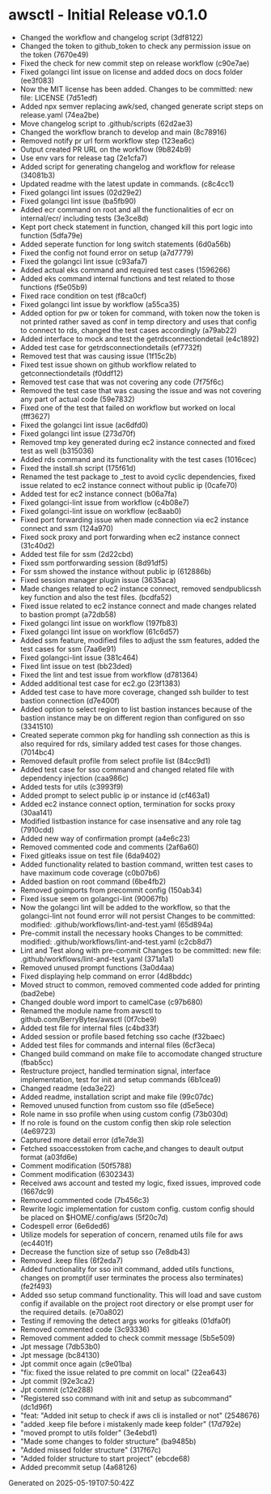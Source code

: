 # awsctl - Initial Release v0.1.0

- Changed the workflow and changelog script (3df8122)
- Changed the token to github_token to check any permission issue on the token (7670e49)
- Fixed the check for new commit step on release workflow (c90e7ae)
- Fixed golangci lint issue on license and added docs on docs folder (ee3f083)
- Now the MIT license has been added. Changes to be committed: new file: LICENSE (7d51edf)
- Added npx semver replacing awk/sed, changed generate script steps on release.yaml (74ea2be)
- Move changelog script to .github/scripts (62d2ae3)
- Changed the workflow branch to develop and main (8c78916)
- Removed notify pr url form workflow step (123ea6c)
- Output created PR URL on the workflow (9b824b9)
- Use env vars for release tag (2e1cfa7)
- Added script for generating changelog and workflow for release (34081b3)
- Updated readme with the latest update in commands. (c8c4cc1)
- Fixed golangci lint issues (02d29e2)
- Fixed golangci lint issue (ba5fb90)
- Added ecr command on root and all the functionalities of ecr on internal/ecr/ including tests (3e3ce8d)
- Kept port check statement in function, changed kill this port logic into function (5dfa79e)
- Added seperate function for long switch statements (6d0a56b)
- Fixed the config not found error on setup (a7d7779)
- Fixed the golangci lint issue (c93afa7)
- Added actual eks command and required test cases (1596266)
- Added eks command internal functions and test related to those functions (f5e05b9)
- Fixed race condition on test (f8ca0cf)
- Fixed golangci lint issue by workflow (a55ca35)
- Added option for pw or token for command, with token now the token is not printed rather saved as conf in temp directory and uses that config to connect to rds, changed the test cases accordingly (a79ab22)
- Added interface to mock and test the getrdsconnectiondetail (e4c1892)
- Added test case for getrdsconnectiondetails (ef7732f)
- Removed test that was causing issue (1f15c2b)
- Fixed test issue shown on github workflow related to getconnectiondetails (f0ddf12)
- Removed test case that was not covering any code (7f75f6c)
- Removed the test case that was causing the issue and was not covering any part of actual code (59e7832)
- Fixed one of the test that failed on workflow but worked on local (fff3627)
- Fixed the golangci lint issue (ac6dfd0)
- Fixed golangci lint issue (273d70f)
- Removed tmp key generated during ec2 instance connected and fixed test as well (b315036)
- Added rds command and its functionality with the test cases (1016cec)
- Fixed the install.sh script (175f61d)
- Renamed the test package to \_test to avoid cyclic dependencies, fixed issue related to ec2 instance connect without public ip (0cafe70)
- Added test for ec2 instance connect (b06a7fa)
- Fixed golangci-lint issue from workflow (c4b08e7)
- Fixed golangci-lint issue on workflow (ec8aab0)
- Fixed port forwarding issue when made connection via ec2 instance connect and ssm (124a970)
- Fixed sock proxy and port forwarding when ec2 instance connect (31c40d2)
- Added test file for ssm (2d22cbd)
- Fixed ssm portforwarding session (8d91df5)
- For ssm showed the instance without public ip (612886b)
- Fixed session manager plugin issue (3635aca)
- Made changes related to ec2 instance connect, removed sendpublicssh key function and also the test files. (bcdfa52)
- Fixed issue related to ec2 instance connect and made changes related to bastion prompt (a72db58)
- Fixed golangci lint issue on workflow (197fb83)
- Fixed golangci lint issue on workflow (61c6d57)
- Added ssm feature, modified files to adjust the ssm features, added the test cases for ssm (7aa6e91)
- Fixed golangci-lint issue (381c464)
- Fixed lint issue on test (bb23ded)
- Fixed the lint and test issue from workflow (d781364)
- Added additional test case for ec2.go (23f1383)
- Added test case to have more coverage, changed ssh builder to test bastion connection (d7e400f)
- Added option to select region to list bastion instances because of the bastion instance may be on different region than configured on sso (3341510)
- Created seperate common pkg for handling ssh connection as this is also required for rds, similary added test cases for those changes. (7014bc4)
- Removed default profile from select profile list (84cc9d1)
- Added test case for sso command and changed related file with dependency injection (caa986c)
- Added tests for utils (c3993f9)
- Added prompt to select public ip or instance id (cf463a1)
- Added ec2 instance connect option, termination for socks proxy (30aa141)
- Modified listbastion instance for case insensative and any role tag (7910cdd)
- Added new way of confirmation prompt (a4e6c23)
- Removed commented code and comments (2af6a60)
- Fixed gitleaks issue on test file (6da9402)
- Added functionality related to bastion command, written test cases to have maximum code coverage (c0b07b6)
- Added bastion on root command (6be4fb2)
- Removed goimports from precommit config (150ab34)
- Fixed issue seem on golangci-lint (90067fb)
- Now the golangci lint will be added to the workflow, so that the golangci-lint not found error will not persist Changes to be committed: modified: .github/workflows/lint-and-test.yaml (65d894a)
- Pre-commit install the necessary hooks Changes to be committed: modified: .github/workflows/lint-and-test.yaml (c2cb8d7)
- Lint and Test along with pre-commit Changes to be committed: new file: .github/workflows/lint-and-test.yaml (371a1a1)
- Removed unused prompt functions (3a0d4aa)
- Fixed displaying help command on error (4d8bddc)
- Moved struct to common, removed commented code added for printing (bad2ebe)
- Changed double word import to camelCase (c97b680)
- Renamed the module name from awsctl to github.com/BerryBytes/awsctl (0f7cbe9)
- Added test file for internal files (c4bd33f)
- Added session or profile based fetching sso cache (f32baec)
- Added test files for commands and internal files (6cf3eca)
- Changed build command on make file to accomodate changed structure (fbab5cc)
- Restructure project, handled termination signal, interface implementation, test for init and setup commands (6b1cea9)
- Changed readme (eda3e22)
- Added readme, installation script and make file (99c07dc)
- Removed unused function from custom sso file (d5e5ece)
- Role name in sso profile when using custom config (73b030d)
- If no role is found on the custom config then skip role selection (4e69723)
- Captured more detail error (d1e7de3)
- Fetched ssoaccesstoken from cache,and changes to deault output format (a03fd6e)
- Comment modification (50f5788)
- Comment modification (6302343)
- Received aws account and tested my logic, fixed issues, improved code (1667dc9)
- Removed commented code (7b456c3)
- Rewrite logic implementation for custom config. custom config should be placed on $HOME/.config/aws (5f20c7d)
- Codespell error (6e6ded6)
- Utilize models for seperation of concern, renamed utils file for aws (ec4401f)
- Decrease the function size of setup sso (7e8db43)
- Removed .keep files (6f2eda7)
- Added functionality for sso init command, added utils functions, changes on prompt(if user terminates the process also terminates) (fe2f493)
- Added sso setup command functionality. This will load and save custom config if available on the project root directory or else prompt user for the required details. (e70a802)
- Testing if removing the detect args works for gitleaks (01dfa0f)
- Removed commented code (3c93336)
- Removed comment added to check commit message (5b5e509)
- Jpt message (7db53b0)
- Jpt message (bc84130)
- Jpt commit once again (c9e01ba)
- "fix: fixed the issue related to pre commit on local" (22ea643)
- Jpt commit (92e3ca2)
- Jpt commit (c12e288)
- "Registered sso command with init and setup as subcommand" (dc1d96f)
- "feat: "Added init setup to check if aws cli is installed or not" (2548676)
- "added .keep file before i mistakenly made keep folder" (17d792e)
- "moved prompt to utils folder" (3e4ebd1)
- "Made some changes to folder structure" (ba9485b)
- "Added missed folder structure" (317f67c)
- "Added folder structure to start project" (ebcde68)
- Added precommit setup (4a68126)

Generated on 2025-05-19T07:50:42Z
